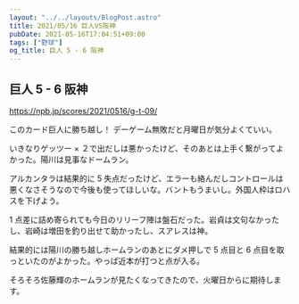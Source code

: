 ```yaml
---
layout: "../../layouts/BlogPost.astro"
title: 2021/05/16 巨人VS阪神
pubDate: 2021-05-16T17:04:51+09:00
tags: ["野球"]
og_title: 巨人 5 - 6 阪神
---
```


## 巨人 5 - 6 阪神

https://npb.jp/scores/2021/0516/g-t-09/

このカード巨人に勝ち越し！ デーゲーム無敗だと月曜日が気分よくていい。

いきなりゲッツー × ２で出だしは悪かったけど、そのあとは上手く繋がってよかった。陽川は見事なドームラン。

アルカンタラは結果的に 5 失点だったけど、エラーも絡んだしコントロールは悪くなさそうなので今後も使ってほしいな。バントもうまいし。外国人枠はロハスを下げよう。

1 点差に詰め寄られても今日のリリーフ陣は盤石だった。岩貞は文句なかったし、岩崎は増田を釣り出せて助かったし、スアレスは神。

結果的には陽川の勝ち越しホームランのあとにダメ押しで 5 点目と 6 点目を取っといたのがよかった。やっぱ近本が打つと点が入る。

そろそろ佐藤輝のホームランが見たくなってきたので、火曜日からに期待します。
